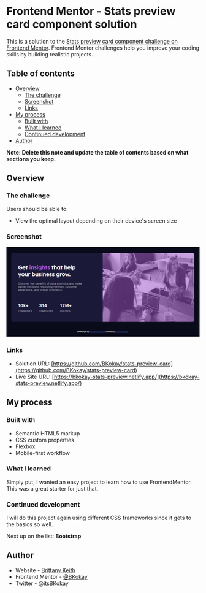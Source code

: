 # Frontend Mentor - Stats preview card component solution

This is a solution to the [Stats preview card component challenge on Frontend Mentor](https://www.frontendmentor.io/challenges/stats-preview-card-component-8JqbgoU62). Frontend Mentor challenges help you improve your coding skills by building realistic projects.

## Table of contents

- [Overview](#overview)
  - [The challenge](#the-challenge)
  - [Screenshot](#screenshot)
  - [Links](#links)
- [My process](#my-process)
  - [Built with](#built-with)
  - [What I learned](#what-i-learned)
  - [Continued development](#continued-development)
- [Author](#author)

**Note: Delete this note and update the table of contents based on what sections you keep.**

## Overview

### The challenge

Users should be able to:

- View the optimal layout depending on their device's screen size

### Screenshot

![Design Preview for the Coding Challenge](./images/Stats-preview-card-screenshot.png)

### Links

- Solution URL: [https://github.com/BKokay/stats-preview-card](https://github.com/BKokay/stats-preview-card)
- Live Site URL: [https://bkokay-stats-preview.netlify.app/](https://bkokay-stats-preview.netlify.app/)

## My process

### Built with

- Semantic HTML5 markup
- CSS custom properties
- Flexbox
- Mobile-first workflow

### What I learned

Simply put, I wanted an easy project to learn how to use FrontendMentor. This was a great starter for just that.

### Continued development

I will do this project again using different CSS frameworks since it gets to the basics so well.

Next up on the list: **Bootstrap**

## Author

- Website - [Brittany Keith](https://brittanykeith.dev/)
- Frontend Mentor - [@BKokay](https://www.frontendmentor.io/profile/BKokay)
- Twitter - [@itsBKokay](https://www.twitter.com/itsBKokay)
